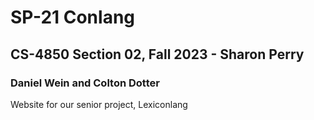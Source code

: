 # SP-21 Conlang
## CS-4850 Section 02, Fall 2023 - Sharon Perry
### Daniel Wein and Colton Dotter

Website for our senior project, Lexiconlang
